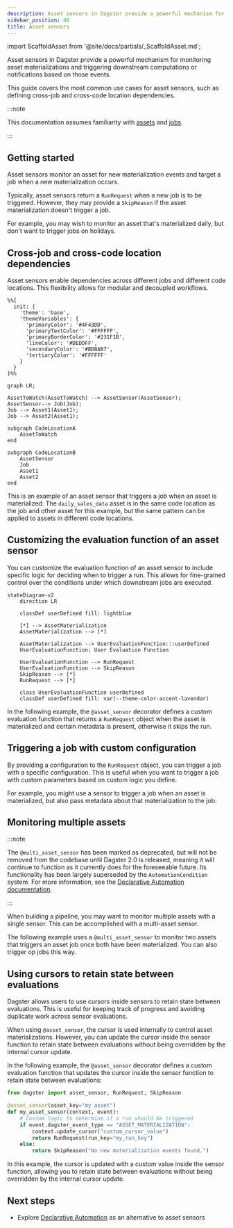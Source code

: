 ```yaml
---
description: Asset sensors in Dagster provide a powerful mechanism for monitoring asset materializations and triggering downstream computations or notifications based on those events.
sidebar_position: 40
title: Asset sensors
---
```


import ScaffoldAsset from '@site/docs/partials/\_ScaffoldAsset.md';

<ScaffoldAsset />

Asset sensors in Dagster provide a powerful mechanism for monitoring asset materializations and triggering downstream computations or notifications based on those events.

This guide covers the most common use cases for asset sensors, such as defining cross-job and cross-code location dependencies.

:::note

This documentation assumes familiarity with [assets](/guides/build/assets) and [jobs](/guides/build/jobs).

:::

## Getting started

Asset sensors monitor an asset for new materialization events and target a job when a new materialization occurs.

Typically, asset sensors return a `RunRequest` when a new job is to be triggered. However, they may provide a `SkipReason` if the asset materialization doesn't trigger a job.

For example, you may wish to monitor an asset that's materialized daily, but don't want to trigger jobs on holidays.

## Cross-job and cross-code location dependencies

Asset sensors enable dependencies across different jobs and different code locations. This flexibility allows for modular and decoupled workflows.

```mermaid
%%{
  init: {
    'theme': 'base',
    'themeVariables': {
      'primaryColor': '#4F43DD',
      'primaryTextColor': '#FFFFFF',
      'primaryBorderColor': '#231F1B',
      'lineColor': '#DEDDFF',
      'secondaryColor': '#BDBAB7',
      'tertiaryColor': '#FFFFFF'
    }
  }
}%%

graph LR;

AssetToWatch(AssetToWatch) --> AssetSensor(AssetSensor);
AssetSensor--> Job(Job);
Job --> Asset1(Asset1);
Job --> Asset2(Asset1);

subgraph CodeLocationA
    AssetToWatch
end

subgraph CodeLocationB
    AssetSensor
    Job
    Asset1
    Asset2
end
```

This is an example of an asset sensor that triggers a job when an asset is materialized. The `daily_sales_data` asset is in the same code location as the job and other asset for this example, but the same pattern can be applied to assets in different code locations.

<CodeExample
  path="docs_snippets/docs_snippets/guides/automation/simple-asset-sensor-example.py"
  language="python"
  title="src/<project_name>/defs/assets.py"
/>

## Customizing the evaluation function of an asset sensor

You can customize the evaluation function of an asset sensor to include specific logic for deciding when to trigger a run. This allows for fine-grained control over the conditions under which downstream jobs are executed.

```mermaid
stateDiagram-v2
    direction LR

    classDef userDefined fill: lightblue

    [*] --> AssetMaterialization
    AssetMaterialization --> [*]

    AssetMaterialization --> UserEvaluationFunction:::userDefined
    UserEvaluationFunction: User Evaluation Function

    UserEvaluationFunction --> RunRequest
    UserEvaluationFunction --> SkipReason
    SkipReason --> [*]
    RunRequest --> [*]

    class UserEvaluationFunction userDefined
    classDef userDefined fill: var(--theme-color-accent-lavendar)
```

In the following example, the `@asset_sensor` decorator defines a custom evaluation function that returns a `RunRequest` object when the asset is materialized and certain metadata is present, otherwise it skips the run.

<CodeExample
  path="docs_snippets/docs_snippets/guides/automation/asset-sensor-custom-eval.py"
  language="python"
  title="src/<project_name>/defs/assets.py"
/>

## Triggering a job with custom configuration

By providing a configuration to the `RunRequest` object, you can trigger a job with a specific configuration. This is useful when you want to trigger a job with custom parameters based on custom logic you define.

For example, you might use a sensor to trigger a job when an asset is materialized, but also pass metadata about that materialization to the job:

<CodeExample
  path="docs_snippets/docs_snippets/guides/automation/asset-sensor-with-config.py"
  language="python"
  title="src/<project_name>/defs/assets.py"
/>

## Monitoring multiple assets

:::note

The `@multi_asset_sensor` has been marked as deprecated, but will not be removed from the codebase until Dagster 2.0 is released, meaning it will continue to function as it currently does for the foreseeable future. Its functionality has been largely superseded by the `AutomationCondition` system. For more information, see the [Declarative Automation documentation](/guides/automate/declarative-automation).

:::

When building a pipeline, you may want to monitor multiple assets with a single sensor. This can be accomplished with a multi-asset sensor.

The following example uses a `@multi_asset_sensor` to monitor two assets that triggers an asset job once both have been materialized. You can also trigger op jobs this way.

<CodeExample
  path="docs_snippets/docs_snippets/guides/automation/multi-asset-sensor.py"
  language="python"
  title="src/<project_name>/defs/assets.py"
/>


## Using cursors to retain state between evaluations

Dagster allows users to use cursors inside sensors to retain state between evaluations. This is useful for keeping track of progress and avoiding duplicate work across sensor evaluations.

When using `@asset_sensor`, the cursor is used internally to control asset materializations. However, you can update the cursor inside the sensor function to retain state between evaluations without being overridden by the internal cursor update.

In the following example, the `@asset_sensor` decorator defines a custom evaluation function that updates the cursor inside the sensor function to retain state between evaluations:

```python
from dagster import asset_sensor, RunRequest, SkipReason

@asset_sensor(asset_key="my_asset")
def my_asset_sensor(context, event):
    # Custom logic to determine if a run should be triggered
    if event.dagster_event_type == "ASSET_MATERIALIZATION":
        context.update_cursor("custom_cursor_value")
        return RunRequest(run_key="my_run_key")
    else:
        return SkipReason("No new materialization events found.")
```

In this example, the cursor is updated with a custom value inside the sensor function, allowing you to retain state between evaluations without being overridden by the internal cursor update.

## Next steps

- Explore [Declarative Automation](/guides/automate/declarative-automation) as an alternative to asset sensors
